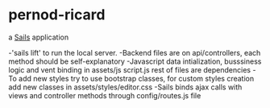 # pernod-ricard

a [Sails](http://sailsjs.org) application

-'sails lift' to run the local server.
-Backend files are on api/controllers, each method should be self-explanatory
-Javascript data intialization, busssiness logic and vent binding in assets/js script.js rest of files are dependencies
-To add new styles try to use bootstrap classes, for custom styles creation add new classes in assets/styles/editor.css
-Sails binds ajax calls with views and controller methods through config/routes.js file
